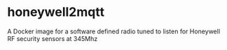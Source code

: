 # honeywell2mqtt
A Docker image for a software defined radio tuned to listen for Honeywell RF security sensors at 345Mhz
